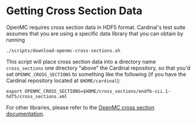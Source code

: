 # Getting Cross Section Data

OpenMC requires cross section data in HDF5 format.
Cardinal's test suite assumes that you are using a specific data library
that you can obtain by running

```
./scripts/download-openmc-cross-sections.sh
```

This script will place cross section data into a directory
name `cross_sections` one directory "above" the Cardinal repository, so that you'd set
`OPENMC_CROSS_SECTIONS` to something like the following (if you have the Cardinal
repository located at `$HOME/cardinal`):

```
export OPENMC_CROSS_SECTIONS=$HOME/cross_sections/endfb-vii.1-hdf5/cross_sections.xml
```

For other libraries, please refer to the
[OpenMC cross section documentation](https://docs.openmc.org/en/stable/usersguide/cross_sections.html).
